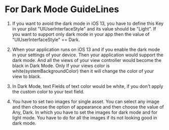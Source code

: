 #  For Dark Mode GuideLines

1. If you want to avoid the dark mode in iOS 13, you have to define this Key in your plist "UIUserInterfaceStyle" and its value should be "Light". If you want to support only dark mode in your app then the value of "UIUserInterfaceStyle" == Dark.

2. When your application runs on iOS 13 and if you enable the dark mode in your settings of your device. Then your application would support the dark mode. And all the views of your view controller would become the black in Dark Mode. Only If your views color is white(systemBackgroundColor) then it will change the color of your view to black.

3. In Dark Mode, text Fields of text color would be white, if you don't apply the custom color to your text field.

4. You have to set two images for single asset. You can select any image and then choose the option of appearance and then choose the value of Any, Dark. In which you have to set the images for dark mode and for light mode. You have to do for all the images if its not looking good in dark mode.


